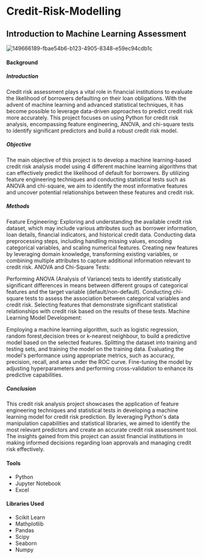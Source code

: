 # Credit-Risk-Modelling
## Introduction to Machine Learning Assessment

![149666189-fbae54b6-b123-4905-8348-e59ec94cdb1c](https://github.com/ahithoyeboah/Credit-Risk-Modelling/assets/123301166/5a9b6601-67cd-40b8-ab21-f68045a0c7fd)


#### Background
##### Introduction
Credit risk assessment plays a vital role in financial institutions to evaluate the likelihood of borrowers defaulting on their loan obligations. With the advent of machine learning and advanced statistical techniques, it has become possible to leverage data-driven approaches to predict credit risk more accurately. This project focuses on using Python for credit risk analysis, encompassing feature engineering, ANOVA, and chi-square tests to identify significant predictors and build a robust credit risk model.

##### Objective
The main objective of this project is to develop a machine learning-based credit risk analysis model using 4 different machine learning algorithms that can effectively predict the likelihood of default for borrowers. By utilizing feature engineering techniques and conducting statistical tests such as ANOVA and chi-square, we aim to identify the most informative features and uncover potential relationships between these features and credit risk.

##### Methods

Feature Engineering:
Exploring and understanding the available credit risk dataset, which may include various attributes such as borrower information, loan details, financial indicators, and historical credit data.
Conducting data preprocessing steps, including handling missing values, encoding categorical variables, and scaling numerical features.
Creating new features by leveraging domain knowledge, transforming existing variables, or combining multiple attributes to capture additional information relevant to credit risk.
ANOVA and Chi-Square Tests:

Performing ANOVA (Analysis of Variance) tests to identify statistically significant differences in means between different groups of categorical features and the target variable (default/non-default).
Conducting chi-square tests to assess the association between categorical variables and credit risk.
Selecting features that demonstrate significant statistical relationships with credit risk based on the results of these tests.
Machine Learning Model Development:

Employing a machine learning algorithm, such as logistic regression, random forest,decision trees or k-nearest neighbour, to build a predictive model based on the selected features.
Splitting the dataset into training and testing sets, and training the model on the training data.
Evaluating the model's performance using appropriate metrics, such as accuracy, precision, recall, and area under the ROC curve.
Fine-tuning the model by adjusting hyperparameters and performing cross-validation to enhance its predictive capabilities.

##### Conclusion
This credit risk analysis project showcases the application of feature engineering techniques and statistical tests in developing a machine learning model for credit risk prediction. By leveraging Python's data manipulation capabilities and statistical libraries, we aimed to identify the most relevant predictors and create an accurate credit risk assessment tool. The insights gained from this project can assist financial institutions in making informed decisions regarding loan approvals and managing credit risk effectively.


#### Tools
* Python
* Jupyter Notebook
* Excel

#### Libraries Used
* Scikit Learn
* Mathplotlib
* Pandas
* Scipy
* Seaborn
* Numpy
